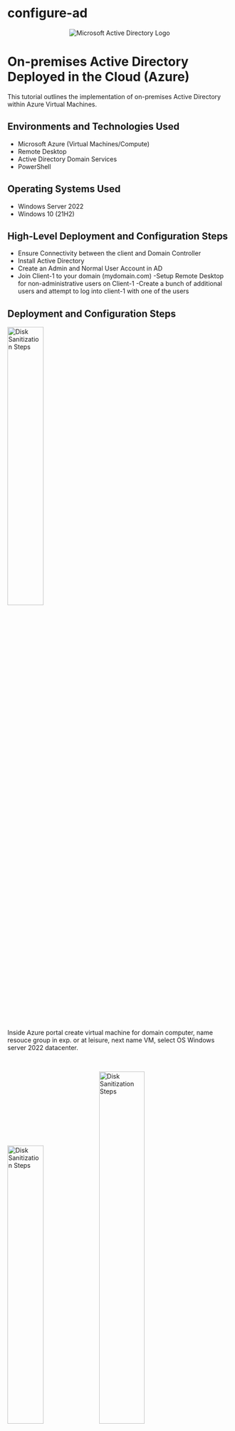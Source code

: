# configure-ad
<p align="center">
<img src="https://i.imgur.com/pU5A58S.png" alt="Microsoft Active Directory Logo"/>
</p>

<h1>On-premises Active Directory Deployed in the Cloud (Azure)</h1>
This tutorial outlines the implementation of on-premises Active Directory within Azure Virtual Machines.<br />



<h2>Environments and Technologies Used</h2>

- Microsoft Azure (Virtual Machines/Compute)
- Remote Desktop
- Active Directory Domain Services
- PowerShell

<h2>Operating Systems Used </h2>

- Windows Server 2022
- Windows 10 (21H2)

<h2>High-Level Deployment and Configuration Steps</h2>

- Ensure Connectivity between the client and Domain Controller
- Install Active Directory
- Create an Admin and Normal User Account in AD
- Join Client-1 to your domain (mydomain.com)
-Setup Remote Desktop for non-administrative users on Client-1
-Create a bunch of additional users and attempt to log into client-1 with one of the users

<h2>Deployment and Configuration Steps</h2>

<p>
<img src="https://i.imgur.com/LxFnk53.png" height="40%" width="40%" alt="Disk Sanitization Steps"/>
</p>
<p>
Inside Azure portal create virtual machine for domain computer, name resouce group in exp. or at leisure, next name VM, select OS Windows server 2022 datacenter.
</p>
<br />

<p>
<img src="https://i.imgur.com/O2XbVdR.png" height="40%" width="40%" alt="Disk Sanitization Steps"/>
<img src="https://i.imgur.com/vDrcv1B.png" height="45%" width="45%" alt="Disk Sanitization Steps"/>
</p>
<p>
Below select Atleast 2vcpus for DC VM, use labuser for login or at leisure just remember info. select confirm licensing and review and create machine with noting what Vnet you will create
</p>
<br />

<p>
<img src="https://i.imgur.com/4cTyv85.png" height="45%" width="45%" alt="Disk Sanitization Steps"/>
<img src="https://i.imgur.com/xkFvHWN.png" height="40%" width="40%" alt="Disk Sanitization Steps"/>
</p>
<p>
While DC-1 is creating go back to azure portal create another VM but name it Client-1 VM, and make sure its in same RG as DC-1 like second example above.
</p>
<br />

<p>
<img src="https://i.imgur.com/vPL7LE6.png" height="40%" width="40%" alt="Disk Sanitization Steps"/>
</p>
<p>
Next you will need to Set Domain Controller’s NIC Private IP address to be static, go thru azure portal and open DC-1 network interface, and go to IP config.
</p>
<br />

<p>
<img src="https://i.imgur.com/6stwlua.png" height="50%" width="50%" alt="Disk Sanitization Steps"/>
<img src="https://i.imgur.com/lbIu6h5.png" height="40%" width="40%" alt="Disk Sanitization Steps"/>
</p>
<p>
Click to open ipconfig1, then change from dynamic to static.
</p>
<br />

<p>
<img src="https://i.imgur.com/goGUGNv.png" height="70%" width="70%" alt="Disk Sanitization Steps"/>
</p>
<p>
Verify both VM's created are connected to same vnet, go to RG>DC>resourse visualizer.
</p>
<br />

<p>
<img src="https://i.imgur.com/WJbCNiQ.png" height="40%" width="40%" alt="Disk Sanitization Steps"/>
<img src="https://i.imgur.com/3h55aN0.png" height="40%" width="40%" alt="Disk Sanitization Steps"/>
<img src="https://i.imgur.com/YxI6Ysn.png" height="60%" width="60%" alt="Disk Sanitization Steps"/>

</p>
<p>
Next we can ensure Connectivity between the client 1 and Domain Controller
  -Login to Client-1 with Remote Desktop.
  
 -Open Command prompt.
  
  -ping DC-1’s private IP address with ping <ip address> -t (perpetual ping) observe as it times out due to firewall in DC-1 Enable ICMPv4.



</p>
<br />

<p>
<img src="https://i.imgur.com/SlnHfWD.png" height="40%" width="40%" alt="Disk Sanitization Steps"/>
<img src="https://i.imgur.com/ZRrvt5e.png" height="60%" width="60%" alt="Disk Sanitization Steps"/>
<img src="https://i.imgur.com/rkY9wcr.png" height="40%" width="40%" alt="Disk Sanitization Steps"/>
</p>
<p>
-Login to the Domain Controller and enable ICMPv4 in on the local windows Firewall, search firewall advanced security.

-Filter in in windows firewall by protocol, then enable all of ICMPv4.

-After you can open VM client and observe as the ping now is enabled.
</p>
<br />

<p>
<img src="https://i.imgur.com/BXGp89y.png" height="40%" width="40%" alt="Disk Sanitization Steps"/>
<img src="https://i.imgur.com/p37Kwp3.png" height="40%" width="40%" alt="Disk Sanitization Steps"/>
</p>
<p>
Next to do is Install Active Directory, Login to DC-1 and install Active Directory Domain Services. Go to server manager click add roles and features.

In Wizard install AD Domain services.
</p>
<br />

<p>
<img src="https://i.imgur.com/rwvujqd.png" height="40%" width="40%" alt="Disk Sanitization Steps"/>
<img src="https://i.imgur.com/As4hSoz.png" height="40%" width="40%" alt="Disk Sanitization Steps"/>
<img src="https://i.imgur.com/mILTVbr.png" height="40%" width="40%" alt="Disk Sanitization Steps"/>
</p>
<p>
Once Installed in server manager click on flag in top right corner and click promote server.

Promote as a DC: Setup a new forest as mydomain.com (can be anything, just remember what it is)

then after restart DC-1 and login as mydomain.com\<login name>


</p>
<br />

<p>
<img src="https://i.imgur.com/Kmg2vat.png" height="40%" width="40%" alt="Disk Sanitization Steps"/>
<img src="https://i.imgur.com/5ZCnJal.png" height="40%" width="40%" alt="Disk Sanitization Steps"/>
<img src="https://i.imgur.com/8uAogow.png" height="40%" width="40%" alt="Disk Sanitization Steps"/>
<img src="https://i.imgur.com/GK5mgNh.png" height="40%" width="40%" alt="Disk Sanitization Steps"/>
</p>
<p>
-Next we will Create an Admin and Normal User Account in AD

-In Active Directory Users and Computers (ADUC), create an Organizational Unit (OU) called “_EMPLOYEES” and also for _ADMINS

</p>
<br />

<p>
<img src="https://i.imgur.com/elT0TTd.png" height="40%" width="40%" alt="Disk Sanitization Steps"/>
<img src="https://i.imgur.com/DtMViSV.png" height="40%" width="40%" alt="Disk Sanitization Steps"/>  
</p>
<p>
-Back in ADUC create new employee “Jane Doe” with the username of “jane_admin”

</p>
<br />

<p>
<img src="https://i.imgur.com/pdDxiLY.png" height="40%" width="40%" alt="Disk Sanitization Steps"/>
<img src="https://i.imgur.com/nykNXZr.png" height="40%" width="40%" alt="Disk Sanitization Steps"/>
</p>
<p>
-Now add jane_admin to the “Domain Admins” Security Group


-then after relogin as mydomain.com\jane_admin which will be used form now on.

</p>
<br /><p>
<img src="https://i.imgur.com/dR5IBRO.png" height="40%" width="40%" alt="Disk Sanitization Steps"/>
</p>
<p>
-Next we Join Client-1 to your domain (mydomain.com), in Azure locate DC-1 Private IP address under DC-1>networking there you can find the IP copy and paste to client 1 DNS settings.
</p>
<br />

<p>
<img src="https://i.imgur.com/lLdkPP7.png" height="40%" width="40%" alt="Disk Sanitization Steps"/>
<img src="https://i.imgur.com/sEgyFE1.png" height="40%" width="40%" alt="Disk Sanitization Steps"/>
</p>
<p>
-In azure click client 1 VM > network > network interface >DNS servers and paste DC-1's IP as new DNS server for client-1 and save.

- then from the Azure Portal, restart Client-1


</p>
<br />

<p>
<img src="https://i.imgur.com/WJbCNiQ.png" height="40%" width="40%" alt="Disk Sanitization Steps"/>
<img src="https://i.imgur.com/PQLarHl.png" height="40%" width="40%" alt="Disk Sanitization Steps"/>
<img src="https://i.imgur.com/SgjetfE.png" height="40%" width="40%" alt="Disk Sanitization Steps"/>
<img src="https://i.imgur.com/JkabFSN.png" height="40%" width="40%" alt="Disk Sanitization Steps"/>
</p>
<p>
- Login to Client-1 (Remote Desktop) as the original local admin (labuser) and join it to the domain (computer will restart)Login to Client-1 (Remote Desktop) as the original local admin (labuser) and join it to the domain (computer will restart)
</p>
<br />

<p>
<img src="https://i.imgur.com/wKbgRlz.png" height="40%" width="40%" alt="Disk Sanitization Steps"/>
<img src="https://i.imgur.com/c7jT05v.png" height="40%" width="40%" alt="Disk Sanitization Steps"/>
<img src="https://i.imgur.com/npPSBzF.png" height="40%" width="40%" alt="Disk Sanitization Steps"/>

</p>
<p>
-Setup Remote Desktop for non-administrative users on Client-1, go to computer settings > About > Remote desktop >select DOMAIN users to allow access.
</p>
<br />

<p>
<img src="https://i.imgur.com/qbvvdMH.png" height="40%" width="40%" alt="Disk Sanitization Steps"/>
</p>
<p>
OPTIONAL:
 
-Create a bunch of additional users and attempt to log into client-1 with one of the users

-Login to DC-1 as jane_admin

-Open PowerShell_ise as an administrator

-
</p>
<br />

<p>
<img src="https://i.imgur.com/17Pyxda.png" height="40%" width="40%" alt="Disk Sanitization Steps"/>
</p>
<p>
-Create a new File and paste the contents of the script into it 

  -download random user code creator.[https://github.com/joshmadakor1/AD_PS/blob/master/Generate-Names-Create-Users.ps1](copy/paste into Powershell opened)

  -note when creating the users at the top of code you will see password for all users and number of user it will make.
</p>
<br />
